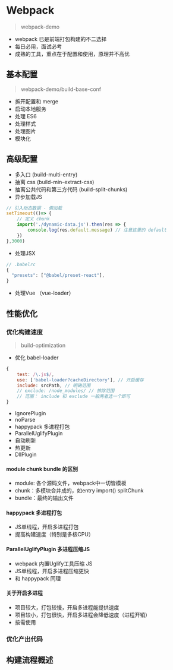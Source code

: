 # Webpack
> webpack-demo

- webpack 已是前端打包构建的不二选择
- 每日必用，面试必考
- 成熟的工具，重点在于配置和使用，原理并不高优

## 基本配置
> webpack-demo/build-base-conf

- 拆开配置和 merge
- 启动本地服务
- 处理 ES6
- 处理样式
- 处理图片
- 模块化

## 高级配置
- 多入口 (build-multi-entry)
- 抽离 css (build-min-extract-css)
- 抽离公共代码和第三方代码 (build-split-chunks)
- 异步加载JS
```javascript
// 引入动态数据 - 懒加载
setTimeout(()=> {
    // 定义 chunk
    import('./dynamic-data.js').then(res => {
        console.log(res.default.message) // 注意这里的 default
    })
},3000)
```
- 处理JSX
```javascript
// .babelrc
{
  "presets": ["@babel/preset-react"],
}
```
- 处理Vue （vue-loader）

## 性能优化

### 优化构建速度
> build-optimization

- 优化 babel-loader
```javascript
{
    test: /\.js$/,
    use: ['babel-loader?cacheDirectory'], // 开启缓存
    include: srcPath, // 明确范围
    // exclude: /node_modules/ // 排除范围
    // 范围： include 和 exclude 一般两者选一个即可
}
```
- IgnorePlugin
- noParse
- happypack 多进程打包
- ParallelUglifyPlugin
- 自动刷新
- 热更新
- DllPlugin

#### module chunk bundle 的区别
- module: 各个源码文件，webpack中一切皆模板
- chunk：多模块合并成的，如entry import() splitChunk
- bundle：最终的输出文件

#### happypack 多进程打包
- JS单线程，开启多进程打包
- 提高构建速度（特别是多核CPU）

#### ParallelUglifyPlugin 多进程压缩JS
- webpack 内置Uglify工具压缩 JS
- JS单线程，开启多进程压缩更快
- 和 happypack 同理

#### 关于开启多进程
- 项目较大，打包较慢，开启多进程能提供速度
- 项目较小，打包很快，开启多进程会降低速度（进程开销）
- 按需使用

### 优化产出代码

## 构建流程概述

